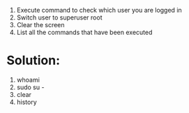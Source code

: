 1. Execute command to check which user you are logged in
2. Switch user to superuser root
3. Clear the screen
4. List all the commands that have been executed

Solution:
==============================

1. whoami
2. sudo su -
3. clear
4. history
